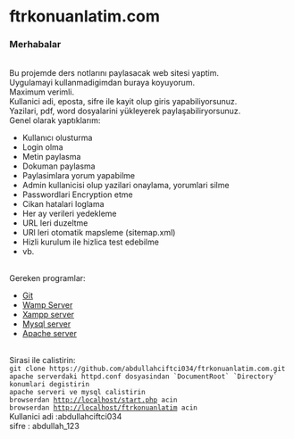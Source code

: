 # ftrkonuanlatim.com
<div>
    <h3>Merhabalar</h3></br> 
    Bu projemde ders notlarını paylasacak web sitesi yaptim.</br>
    Uygulamayi kullanmadigimdan buraya koyuyorum.</br>
    Maximum verimli.</br>
    Kullanici adi, eposta, sifre ile kayit olup giris yapabiliyorsunuz.</br> 
    Yazilari, pdf, word dosyalarini yükleyerek paylaşabiliryorsunuz.</br>
    Genel olarak yaptıklarım:</br>
    <ul>
        <li>Kullanıcı olusturma</li>
        <li>Login olma</li>
        <li>Metin paylasma</li>
        <li>Dokuman paylasma</li>
        <li>Paylasimlara yorum yapabilme</li>
        <li>Admin kullanicisi olup yazilari onaylama, yorumlari silme</li>
        <li>Passwordlari Encryption  etme</li>
        <li>Cikan hatalari loglama</li>
        <li>Her ay verileri yedekleme</li>
        <li>URL leri duzeltme</li>
        <li>URl leri otomatik mapsleme (sitemap.xml)</li>
        <li>Hizli kurulum ile hizlica test edebilme</li>
        <li>vb.</li>
    </ul>
    <br/>
    Gereken programlar:<br/>
    <ul>
        <li><a href="https://git-scm.com/downloads">Git</a></li>
        <li><a href="https://www.wampserver.com/en/">Wamp Server</a></li>
        <li><a href="https://www.apachefriends.org/tr/index.html">Xampp server</a></li>
        <li><a href="https://www.mysql.com/downloads/">Mysql server</a></li>
        <li><a href="https://httpd.apache.org/download.cgi">Apache server</a></li>
    </ul><br/>
    Sirasi ile calistirin:<br>
    <code>git clone https://github.com/abdullahciftci034/ftrkonuanlatim.com.git</code><br/>
    <code>apache serverdaki httpd.conf dosyasindan `DocumentRoot` `Directory` konumlari degistirin</code><br/>
    <code>apache serveri ve mysql calistirin</code><br/>
    <code>browserdan <a href="http://localhost/start.php">http://localhost/start.php</a> acin</code><br/>
    <code>browserdan <a href="http://localhost/ftrkonuanlatim">http://localhost/ftrkonuanlatim</a> acin</code><br/>
    Kullanici adi :abdullahciftci034<br/>
    sifre : abdullah_123<br/>
</div>
